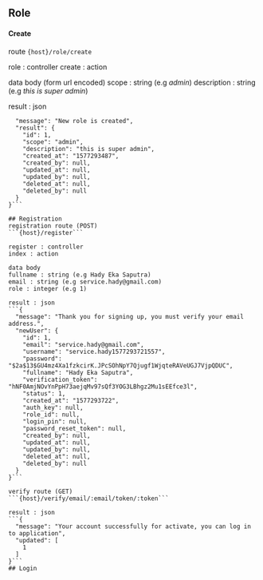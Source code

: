 ## Role

#### Create
route
```{host}/role/create```

role : controller
create : action

data body (form url encoded)
scope : string (e.g *admin*)
description : string (e.g *this is super admin*)

result : json
```{
  "message": "New role is created",
  "result": {
    "id": 1,
    "scope": "admin",
    "description": "this is super admin",
    "created_at": "1577293487",
    "created_by": null,
    "updated_at": null,
    "updated_by": null,
    "deleted_at": null,
    "deleted_by": null
  }
}```

## Registration
registration route (POST)
```{host}/register```

register : controller
index : action

data body
fullname : string (e.g Hady Eka Saputra)
email : string (e.g service.hady@gmail.com)
role : integer (e.g 1)

result : json
```{
  "message": "Thank you for signing up, you must verify your email address.",
  "newUser": {
    "id": 1,
    "email": "service.hady@gmail.com",
    "username": "service.hady1577293721557",
    "password": "$2a$13$GU4mz4Xa1fzkcirK.JPcSOhNpY7Qjugf1WjqteRAVeUGJ7VjpQDUC",
    "fullname": "Hady Eka Saputra",
    "verification_token": "hNF0AmjNOvYnPpH73aejqMv97sQf3YOG3LBhgz2Mu1sEEfce3l",
    "status": 1,
    "created_at": "1577293722",
    "auth_key": null,
    "role_id": null,
    "login_pin": null,
    "password_reset_token": null,
    "created_by": null,
    "updated_at": null,
    "updated_by": null,
    "deleted_at": null,
    "deleted_by": null
  }
}```

verify route (GET)
```{host}/verify/email/:email/token/:token```

result : json
```{
  "message": "Your account successfully for activate, you can log in to application",
  "updated": [
    1
  ]
}```
## Login